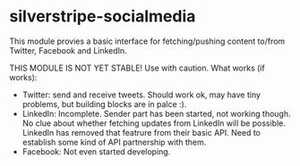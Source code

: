 # silverstripe-socialmedia
This module provies a basic interface for fetching/pushing content to/from Twitter, Facebook and LinkedIn.

THIS MODULE IS NOT YET STABLE! Use with caution.
What works (if works):
 - Twitter: send and receive tweets. Should work ok, may have tiny problems, but building blocks are in palce :).
 - LinkedIn: Incomplete. Sender part has been started, not working though. No clue about whether fetching updates from LinkedIn will be possible. LinkedIn has removed that featrure from their basic API. Need to establish some kind of API partnership with them.
 - Facebook: Not even started developing.
